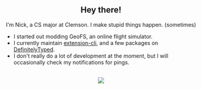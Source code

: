 <h2 align="center">Hey there!</h2>

<p align="center">I'm Nick, a CS major at Clemson. I make stupid things happen. (sometimes)</p>

- I started out modding GeoFS, an online flight simulator.
- I currently maintain [extension-cli](https://github.com/MobileFirstLLC/extension-cli), and a few packages on [DefinitelyTyped](https://github.com/DefinitelyTyped/DefinitelyTyped).
- I don't really do a lot of development at the moment, but I will occasionally check my notifications for pings.

<br>
<div align="center">
  <img src="https://github-readme-stats.vercel.app/api?username=nicolas377&show_icons=true&theme=dark&hide_border=true" />
</div>
